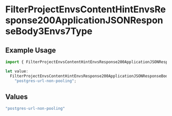 # FilterProjectEnvsContentHintEnvsResponse200ApplicationJSONResponseBody3Envs7Type

## Example Usage

```typescript
import { FilterProjectEnvsContentHintEnvsResponse200ApplicationJSONResponseBody3Envs7Type } from "@vercel/sdk/models/operations/filterprojectenvs.js";

let value:
  FilterProjectEnvsContentHintEnvsResponse200ApplicationJSONResponseBody3Envs7Type =
    "postgres-url-non-pooling";
```

## Values

```typescript
"postgres-url-non-pooling"
```